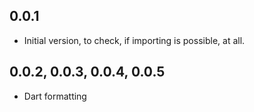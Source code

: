 ## 0.0.1

- Initial version, to check, if importing is possible, at all.

## 0.0.2, 0.0.3, 0.0.4, 0.0.5

- Dart formatting
